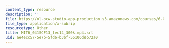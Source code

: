 ```yaml
---
content_type: resource
description: ''
file: https://ol-ocw-studio-app-production.s3.amazonaws.com/courses/6-041sc-probabilistic-systems-analysis-and-applied-probability-fall-2013/ae4ecc575e7b5fd6b3bf55106deb72a0_MIT6_041SCF13_lec14_300k.mp4.vtt
file_type: application/x-subrip
resourcetype: Other
title: MIT6_041SCF13_lec14_300k.mp4.srt
uid: ae4ecc57-5e7b-5fd6-b3bf-55106deb72a0
---
```

